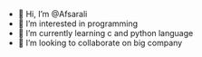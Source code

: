 - 👋 Hi, I’m @Afsarali
- 👀 I’m interested in programming
- 🌱 I’m currently learning c and python language
- 💞️ I’m looking to collaborate on big company

<!---
Afsarali2003/Afsarali2003 is a ✨ special ✨ repository because its `README.md` (this file) appears on your GitHub profile.
You can click the Preview link to take a look at your changes.
--->
